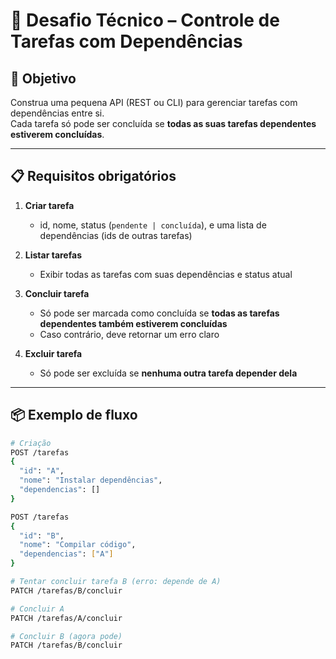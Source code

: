 # 🧪 Desafio Técnico – Controle de Tarefas com Dependências

## 🎯 Objetivo

Construa uma pequena API (REST ou CLI) para gerenciar tarefas com dependências entre si.  
Cada tarefa só pode ser concluída se **todas as suas tarefas dependentes estiverem concluídas**.

---

## 📋 Requisitos obrigatórios

1. **Criar tarefa**

   - id, nome, status (`pendente | concluída`), e uma lista de dependências (ids de outras tarefas)

2. **Listar tarefas**

   - Exibir todas as tarefas com suas dependências e status atual

3. **Concluir tarefa**

   - Só pode ser marcada como concluída se **todas as tarefas dependentes também estiverem concluídas**
   - Caso contrário, deve retornar um erro claro

4. **Excluir tarefa**
   - Só pode ser excluída se **nenhuma outra tarefa depender dela**

---

## 📦 Exemplo de fluxo

```bash
# Criação
POST /tarefas
{
  "id": "A",
  "nome": "Instalar dependências",
  "dependencias": []
}

POST /tarefas
{
  "id": "B",
  "nome": "Compilar código",
  "dependencias": ["A"]
}

# Tentar concluir tarefa B (erro: depende de A)
PATCH /tarefas/B/concluir

# Concluir A
PATCH /tarefas/A/concluir

# Concluir B (agora pode)
PATCH /tarefas/B/concluir
